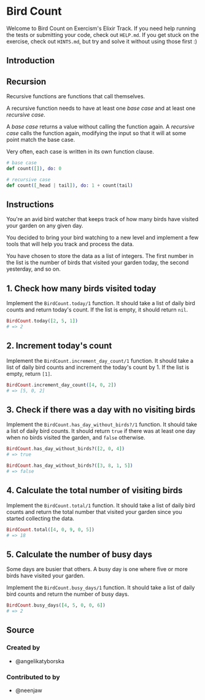 # Bird Count

Welcome to Bird Count on Exercism's Elixir Track.
If you need help running the tests or submitting your code, check out `HELP.md`.
If you get stuck on the exercise, check out `HINTS.md`, but try and solve it without using those first :)

## Introduction

## Recursion

Recursive functions are functions that call themselves.

A recursive function needs to have at least one _base case_ and at least one _recursive case_.

A _base case_ returns a value without calling the function again. A _recursive case_ calls the function again, modifying the input so that it will at some point match the base case.

Very often, each case is written in its own function clause.

```elixir
# base case
def count([]), do: 0

# recursive case
def count([_head | tail]), do: 1 + count(tail)
```

## Instructions

You're an avid bird watcher that keeps track of how many birds have visited your garden on any given day.

You decided to bring your bird watching to a new level and implement a few tools that will help you track and process the data.

You have chosen to store the data as a list of integers. The first number in the list is the number of birds that visited your garden today, the second yesterday, and so on.

## 1. Check how many birds visited today

Implement the `BirdCount.today/1` function. It should take a list of daily bird counts and return today's count. If the list is empty, it should return `nil`.

```elixir
BirdCount.today([2, 5, 1])
# => 2
```

## 2. Increment today's count

Implement the `BirdCount.increment_day_count/1` function. It should take a list of daily bird counts and increment the today's count by 1. If the list is empty, return `[1]`.

```elixir
BirdCount.increment_day_count([4, 0, 2])
# => [5, 0, 2]
```

## 3. Check if there was a day with no visiting birds

Implement the `BirdCount.has_day_without_birds?/1` function. It should take a list of daily bird counts. It should return `true` if there was at least one day when no birds visited the garden, and `false` otherwise.

```elixir
BirdCount.has_day_without_birds?([2, 0, 4])
# => true

BirdCount.has_day_without_birds?([3, 8, 1, 5])
# => false
```

## 4. Calculate the total number of visiting birds

Implement the `BirdCount.total/1` function. It should take a list of daily bird counts and return the total number that visited your garden since you started collecting the data.

```elixir
BirdCount.total([4, 0, 9, 0, 5])
# => 18
```

## 5. Calculate the number of busy days

Some days are busier that others. A busy day is one where five or more birds have visited your garden.

Implement the `BirdCount.busy_days/1` function. It should take a list of daily bird counts and return the number of busy days.

```elixir
BirdCount.busy_days([4, 5, 0, 0, 6])
# => 2
```

## Source

### Created by

- @angelikatyborska

### Contributed to by

+ @neenjaw  
